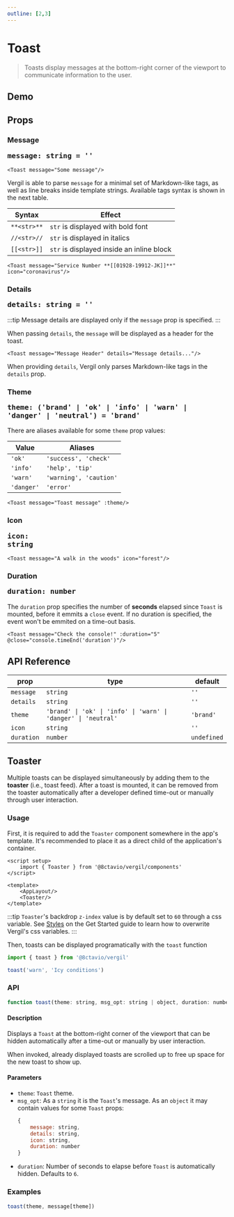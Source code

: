```yaml
---
outline: [2,3]
---
```


# Toast

> Toasts display messages at the bottom-right corner of the viewport to communicate information to the user.

## Demo

<script setup>
import { Toast, Btn, Icon } from '@8ctavio/vergil/components'
import { ref } from 'vue'
import { toast } from '@8ctavio/vergil'

const theme = ref('brand')
console.time('duration')
</script>

<Demo>
    <Btn variant="solid" label="Toast" @click="toast('brand', 'Please remain calm!')"/>
</Demo>

<Demo>
    <Toast message="Attention traveler!" details="Lost item can be claimed on lower levels"/>
</Demo>

## Props

### Message <Badge type="tip"><pre>message: string = ''</pre></Badge>

```vue
<Toast message="Some message"/>
```

<Demo>
    <Toast message="Some message"/>
</Demo>

Vergil is able to parse `message` for a minimal set of Markdown-like tags, as well as line breaks inside template strings. Available tags syntax is shown in the next table.

| Syntax      | Effect |
| ----------- | ------ |
| `**<str>**` | `str` is displayed with bold font |
| `//<str>//` | `str` is displayed in italics |
| `[[<str>]]` | `str` is displayed inside an inline block |

```vue
<Toast message="Service Number **[[01928-19912-JK]]**" icon="coronavirus"/>
```
<Demo>
    <Toast message="Service Number **[[01928-19912-JK]]**" icon="coronavirus"/>
</Demo>

### Details <Badge type="tip"><pre>details: string = ''</pre></Badge>

:::tip
Message details are displayed only if the `message` prop is specified.
:::

When passing `details`, the `message` will be displayed as a header for the toast.

```vue
<Toast message="Message Header" details="Message details..."/>
```

<Demo>
    <Toast message="Message Header" details="Message details..."/>
</Demo>

When providing `details`, Vergil only parses Markdown-like tags in the `details` prop.

### Theme <Badge type="tip"><pre>theme: ('brand' | 'ok' | 'info' | 'warn' | 'danger' | 'neutral') = 'brand'</pre></Badge>

There are aliases available for some `theme` prop values:

| Value      | Aliases |
| ---------- | ------- |
| `'ok'`     | `'success', 'check'` |
| `'info'`   | `'help', 'tip'` |
| `'warn'`   | `'warning', 'caution'` |
| `'danger'` | `'error'` |

```vue
<Toast message="Toast message" :theme/>
```

<Demo>
    <Toast message="Toast message" theme="brand"/>
    <Toast message="Toast message" theme="ok"/>
    <Toast message="Toast message" theme="info"/>
    <Toast message="Toast message" theme="warn"/>
    <Toast message="Toast message" theme="danger"/>
    <Toast message="Toast message" theme="neutral"/>
</Demo>

### Icon <Badge type="tip"><pre>icon: string</pre></Badge>

```vue
<Toast message="A walk in the woods" icon="forest"/>
```

<Demo>
    <Toast message="A walk in the woods" icon="forest"/>
</Demo>

### Duration <Badge type="tip"><pre>duration: number</pre></Badge>

The `duration` prop specifies the number of **seconds** elapsed since `Toast` is mounted, before it emmits a `close` event. If no duration is specified, the event won't be emmited on a time-out basis.

```vue
<Toast message="Check the console!" :duration="5" @close="console.timeEnd('duration')"/>
```

<Demo>
    <Toast message="Check the console!" :duration="5" @close="console.timeEnd('duration')"/>
</Demo>

## API Reference

| prop | type | default |
| ---- | ---- | ------- |
| `message` | `string` | `''` |
| `details` | `string` | `''` |
| `theme` | `'brand' \| 'ok' \| 'info' \| 'warn' \| 'danger' \| 'neutral'` | `'brand'` |
| `icon` | `string` | `''` |
| `duration` | `number` | `undefined` |

## Toaster &#8203;

Multiple toasts can be displayed simultaneously by adding them to the **toaster** (i.e., toast feed). After a toast is mounted, it can be removed from the toaster automatically after a developer defined time-out or manually through user interaction.

### Usage

First, it is required to add the `Toaster` component somewhere in the app's template. It's recommended to place it as a direct child of the application's container.

```vue
<script setup>
    import { Toaster } from '@8ctavio/vergil/components'
</script>

<template>
    <AppLayout/>
    <Toaster/>
</template>
```

:::tip
`Toaster`'s backdrop `z-index` value is by default set to `60` through a css variable. See [Styles](/get-started.md#styles) on the Get Started guide to learn how to overwrite Vergil's css variables.
:::

Then, toasts can be displayed programatically with the `toast` function

```js
import { toast } from '@8ctavio/vergil'

toast('warn', 'Icy conditions')
```

### API

```js
function toast(theme: string, msg_opt: string | object, duration: number = 6): void
```

#### Description

Displays a `Toast` at the bottom-right corner of the viewport that can be hidden automatically after a time-out or manually by user interaction.

When invoked, already displayed toasts are scrolled up to free up space for the new toast to show up.

#### Parameters

- `theme`: `Toast` theme.
- `msg_opt`: As a `string` it is the `Toast`'s message. As an `object` it may contain values for some `Toast` props:
    ```js
    {
        message: string,
        details: string,
        icon: string,
        duration: number
    }
    ```
- `duration`: Number of seconds to elapse before `Toast` is automatically hidden. Defaults to `6`.

### Examples

```js
toast(theme, message[theme])
```

<Demo>
    <Btn variant="solid" label="Brand" @click="toast('brand', 'Welcome!')"/>
    <Btn variant="solid" label="Ok" @click="toast('ok', 'Success!')"/>
    <Btn variant="solid" label="Info" @click="toast('info', 'Attention!')"/>
    <Btn variant="solid" label="Warn" @click="toast('warn', 'Warning!')"/>
    <Btn variant="solid" label="Danger" @click="toast('danger', 'Error!')"/>
    <Btn variant="solid" label="Neutral" @click="toast('neutral', 'Notification')"/>
</Demo>

<style>
.demo .toast p{
    margin: 0;
}
</style>